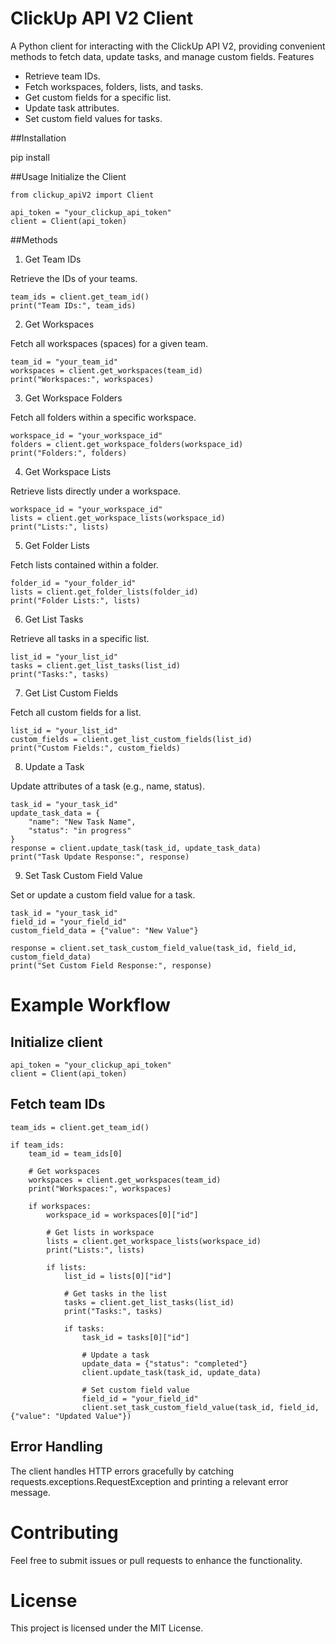 # ClickUp API V2 Client

A Python client for interacting with the ClickUp API V2, providing convenient methods to fetch data, update tasks, and manage custom fields.
Features

* Retrieve team IDs.
* Fetch workspaces, folders, lists, and tasks.
* Get custom fields for a specific list.
* Update task attributes.
* Set custom field values for tasks.

##Installation

pip install 

##Usage
Initialize the Client

```
from clickup_apiV2 import Client 

api_token = "your_clickup_api_token"
client = Client(api_token)
```
##Methods
1. Get Team IDs

Retrieve the IDs of your teams.
```
team_ids = client.get_team_id()
print("Team IDs:", team_ids)
```
2. Get Workspaces

Fetch all workspaces (spaces) for a given team.
```
team_id = "your_team_id"
workspaces = client.get_workspaces(team_id)
print("Workspaces:", workspaces)
```
3. Get Workspace Folders

Fetch all folders within a specific workspace.
```
workspace_id = "your_workspace_id"
folders = client.get_workspace_folders(workspace_id)
print("Folders:", folders)
```
4. Get Workspace Lists

Retrieve lists directly under a workspace.
```
workspace_id = "your_workspace_id"
lists = client.get_workspace_lists(workspace_id)
print("Lists:", lists)
```
5. Get Folder Lists

Fetch lists contained within a folder.
```
folder_id = "your_folder_id"
lists = client.get_folder_lists(folder_id)
print("Folder Lists:", lists)
```
6. Get List Tasks

Retrieve all tasks in a specific list.
```
list_id = "your_list_id"
tasks = client.get_list_tasks(list_id)
print("Tasks:", tasks)
```
7. Get List Custom Fields

Fetch all custom fields for a list.
```
list_id = "your_list_id"
custom_fields = client.get_list_custom_fields(list_id)
print("Custom Fields:", custom_fields)
```
8. Update a Task

Update attributes of a task (e.g., name, status).
```
task_id = "your_task_id"
update_task_data = {
    "name": "New Task Name",
    "status": "in progress"
}
response = client.update_task(task_id, update_task_data)
print("Task Update Response:", response)
```
9. Set Task Custom Field Value

Set or update a custom field value for a task.
```
task_id = "your_task_id"
field_id = "your_field_id"
custom_field_data = {"value": "New Value"}

response = client.set_task_custom_field_value(task_id, field_id, custom_field_data)
print("Set Custom Field Response:", response)
```
# Example Workflow

## Initialize client
```
api_token = "your_clickup_api_token"
client = Client(api_token)
```
## Fetch team IDs
```
team_ids = client.get_team_id()

if team_ids:
    team_id = team_ids[0]
    
    # Get workspaces
    workspaces = client.get_workspaces(team_id)
    print("Workspaces:", workspaces)

    if workspaces:
        workspace_id = workspaces[0]["id"]

        # Get lists in workspace
        lists = client.get_workspace_lists(workspace_id)
        print("Lists:", lists)

        if lists:
            list_id = lists[0]["id"]

            # Get tasks in the list
            tasks = client.get_list_tasks(list_id)
            print("Tasks:", tasks)
            
            if tasks:
                task_id = tasks[0]["id"]

                # Update a task
                update_data = {"status": "completed"}
                client.update_task(task_id, update_data)

                # Set custom field value
                field_id = "your_field_id"
                client.set_task_custom_field_value(task_id, field_id, {"value": "Updated Value"})
```
## Error Handling

The client handles HTTP errors gracefully by catching requests.exceptions.RequestException and printing a relevant error message.

# Contributing

Feel free to submit issues or pull requests to enhance the functionality.

# License

This project is licensed under the MIT License.